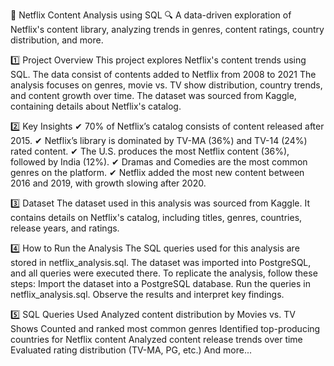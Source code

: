 📌 Netflix Content Analysis using SQL
🔍 A data-driven exploration of Netflix's content library, analyzing trends in genres, content ratings, country distribution, and more.

1️⃣ Project Overview
This project explores Netflix's content trends using SQL. The data consist of contents added to Netflix from 2008 to 2021
The analysis focuses on genres, movie vs. TV show distribution, country trends, and content growth over time.
The dataset was sourced from Kaggle, containing details about Netflix's catalog.

2️⃣ Key Insights
✔ 70% of Netflix’s catalog consists of content released after 2015.
✔ Netflix’s library is dominated by TV-MA (36%) and TV-14 (24%) rated content.
✔ The U.S. produces the most Netflix content (36%), followed by India (12%).
✔ Dramas and Comedies are the most common genres on the platform.
✔ Netflix added the most new content between 2016 and 2019, with growth slowing after 2020.

3️⃣ Dataset
The dataset used in this analysis was sourced from Kaggle.
It contains details on Netflix's catalog, including titles, genres, countries, release years, and ratings.

4️⃣ How to Run the Analysis
The SQL queries used for this analysis are stored in netflix_analysis.sql.
The dataset was imported into PostgreSQL, and all queries were executed there.
To replicate the analysis, follow these steps:
Import the dataset into a PostgreSQL database.
Run the queries in netflix_analysis.sql.
Observe the results and interpret key findings.

5️⃣ SQL Queries Used
Analyzed content distribution by Movies vs. TV Shows
Counted and ranked most common genres
Identified top-producing countries for Netflix content
Analyzed content release trends over time
Evaluated rating distribution (TV-MA, PG, etc.)
And more...

